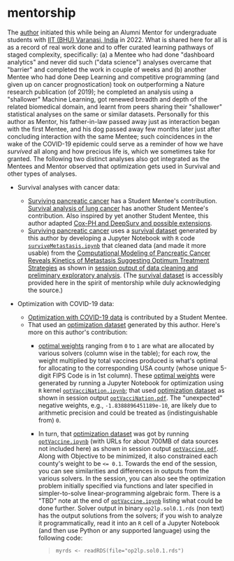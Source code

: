 # mentorship
The [author](mailto:yadevinit@gmail.com) initiated this while being an Alumni Mentor for undergraduate students with [IIT (BHU) Varanasi, India](https://saic.iitbhu.ac.in/) in 2022. What is shared here for all is as a record of real work done and to offer curated learning pathways of staged complexity, specifically: (a) a Mentee who had done "dashboard analytics" and never did such ("data science") analyses overcame that "barrier" and completed the work in couple of weeks and (b) another Mentee who had done Deep Learning and competitive programming (and given up on cancer prognostication) took on outperforming a Nature research publication (of 2019); he completed an analysis using a "shallower" Machine Learning, got renewed breadth and depth of the related biomedical domain, and learnt from peers sharing their "shallower" statistical analyses on the same or similar datasets. Personally for this author as Mentor, his father-in-law passed away just as interaction began with the first Mentee, and his dog passed away few months later just after concluding interaction with the same Mentee; such coincidences in the wake of the COVID-19 epidemic could serve as a reminder of how we have *survived* all along and how precious life is, which we sometimes take for granted. The following two distinct analyses also got integrated as the Mentees and Mentor observed that optimization gets used in Survival and other types of analyses.

-  Survival analyses with cancer data:
    *  [Surviving pancreatic cancer] has a Student Mentee's contribution. [Survival analysis of lung cancer](https://github.com/AjayKumarRedu/Survival-Analysis#survival-analysis) has another Student Mentee's contribution. Also inspired by yet another Student Mentee, this author adapted [Cox-PH and DeepSurv and possible extensions](./cox-ph-havakvPycoxExamplesDeepsurv-2022Jun13-0835.ipynb).
    *  [Surviving pancreatic cancer] uses a [survival dataset] generated by this author by developing a Jupyter Notebook with `R` code [`surviveMetastasis.ipynb`](./surviveMetastasis-2022Apr28-1229.ipynb) that cleaned data (and made it more usable) from the [Computational Modeling of Pancreatic Cancer Reveals Kinetics of Metastasis Suggesting Optimum Treatment Strategies](https://doi.org/10.1016/j.cell.2011.11.060) as shown in [session output of data cleaning and preliminary exploratory analysis](./surviveMetastasis-2022Apr28-1230.pdf). (The [survival dataset] is accessibly provided here in the spirit of mentorship while duly acknowledging the source.)

-  Optimization with COVID-19 data:
    *  [Optimization with COVID-19 data](https://github.com/AjayKumarRedu/Optimization-with-covid-19-data#optimization-with-covid-19-data) is contributed by a Student Mentee.
    *  That used an [optimization dataset] generated by this author. Here's more on this author's contribution:
        +  [optimal weights] ranging from `0` to `1` are what are allocated by various solvers (column wise in the table); for each row, the weight multiplied by total vaccines produced is what's optimal for allocating to the corresponding USA county (whose unique 5-digit FIPS Code is in 1st column). These [optimal weights] were generated by running a Jupyter Notebook for optimization using `R` kernel [`optVacciNation.ipynb`](./optVacciNation.ipynb); that used [optimization dataset] as shown in session output [`optVacciNation.pdf`](./optVacciNation-2022May22-1303.pdf).  The "unexpected" negative weights, e.g., `-1.8388896451189e-10`, are likely due to arithmetic precision and could be treated as (indistinguishable from) `0`.
        +  In turn, that [optimization dataset] was got by running [`optVaccine.ipynb`] (with URLs for about 700MB of data sources not included here) as shown in session output [`optVaccine.pdf`](./optVaccine-2022May16-1036.pdf).  Along with Objective to be minimized, it also constrained each county's weight to be `<= 0.1`.  Towards the end of the session, you can see similarities and differences in outputs from the various solvers.  In the session, you can also see the optimization problem initially specified via functions and later specified in simpler-to-solve linear-programming algebraic form.  There is a "TBD" note at the end of [`optVaccine.ipynb`] listing what could be done further.  Solver output in binary `op2lp.sol0.1.rds` (non text) has the output solutions from the solvers; if you wish to analyze it programmatically, read it into an `R` cell of a Jupyter Notebook (and then use Python or any supported language) using the following code:

            >    `myrds <- readRDS(file="op2lp.sol0.1.rds")`

[survival dataset]:<./mmc1tabS1a-202204281228.csv>
[optimization dataset]:<./myData.tVaccMi.csv>
[optimal weights]:<./op2lp.sol.list.df.csv>
[`optVaccine.ipynb`]:<./optVaccine.ipynb>
[Surviving pancreatic cancer]:<https://github.com/Anchaliya75/Pancreatic-Cancer-Research-Paper-Implementation#pancreatic-cancer>
